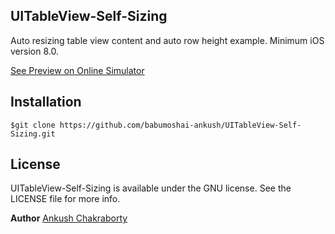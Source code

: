 ## UITableView-Self-Sizing
Auto resizing table view content and auto row height example. Minimum iOS version 8.0.

[See Preview on Online Simulator](https://appetize.io/embed/tr3mhcm8ewggykrjfz1wh2u4wm?device=iphone5s&scale=75&orientation=portrait&osVersion=9.3)

## Installation
```
$git clone https://github.com/babumoshai-ankush/UITableView-Self-Sizing.git
```

## License
UITableView-Self-Sizing is available under the GNU license. See the LICENSE file for more info.

**Author**
[Ankush Chakraborty](https://github.com/babumoshai-ankush/)
